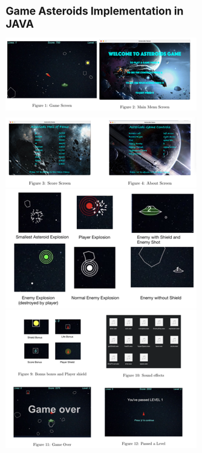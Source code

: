 # Game Asteroids Implementation in JAVA
![img.png](img.png)

![img_1.png](img_1.png)
![img_4.png](img_4.png)
![img_3.png](img_3.png)